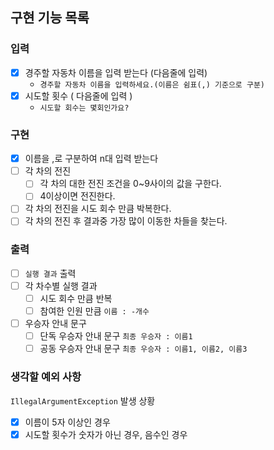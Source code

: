## 구현 기능 목록

### 입력

- [X] 경주할 자동차 이름을 입력 받는다 (다음줄에 입력) 
  - `경주할 자동차 이름을 입력하세요.(이름은 쉼표(,) 기준으로 구분)`
- [X] 시도할 횟수 ( 다음줄에 입력 )
  - `시도할 회수는 몇회인가요?`

### 구현
- [X] 이름을 ,로 구분하여 n대 입력 받는다
- [ ] 각 차의 전진
  - [ ] 각 차의 대한 전진 조건을 0~9사이의 값을 구한다.
  - [ ] 4이상이면 전진한다.
- [ ] 각 차의 전진을 시도 회수 만큼 박복한다.
- [ ] 각 차의 전진 후 결과중 가장 많이 이동한 차들을 찾는다.  

### 출력
- [ ] `실행 결과` 출력 
- [ ] 각 차수별 실행 결과
    - [ ] 시도 회수 만큼 반복
    - [ ] 참여한 인원 만큼 `이름 : -개수`
- [ ] 우승자 안내 문구
    - [ ] 단독 우승자 안내 문구 `최종 우승자 : 이름1`
    - [ ] 공동 우승자 안내 문구 `최종 우승자 : 이름1, 이름2, 이름3`

### 생각할 예외 사항
`IllegalArgumentException` 발생 상황
- [X] 이름이 5자 이상인 경우
- [X] 시도할 횟수가 숫자가 아닌 경우, 음수인 경우 
